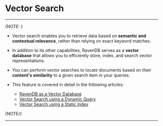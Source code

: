 # Vector Search
---

{NOTE: }

* Vector search enables you to retrieve data based on **semantic and contextual relevance**, rather than relying on exact keyword matches.
 
* In addition to its other capabilities, RavenDB serves as a **vector database** that allows you to efficiently store, index, and search vector representations.
  
* You can perform vector searches to locate documents based on their **content's similarity** to a given search item in your queries.

* This feature is covered in detail in the following articles:

  * [RavenDB as a Vector Database](../../ai-integration/ravendb-as-vector-database)
  * [Vector Search using a Dynamic Query](../../ai-integration/vector-search-using-dynamic-query)
  * [Vector Search using a Static Index](../../ai-integration/vector-search-using-static-index)

{NOTE/}

---

